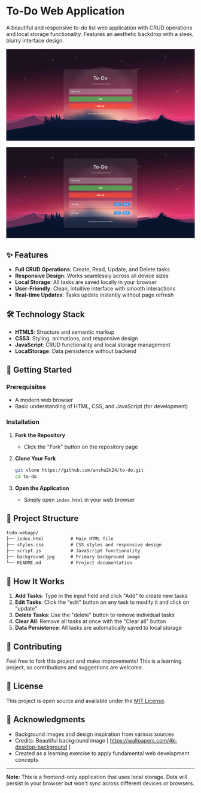 # To-Do Web Application

A beautiful and responsive to-do list web application with CRUD operations and local storage functionality. Features an aesthetic backdrop with a sleek, blurry interface design.

![To-Do webapp screenshot](demo/initial.png)

![Tasks screenshot](demo/task.png)

## ✨ Features

- **Full CRUD Operations**: Create, Read, Update, and Delete tasks
- **Responsive Design**: Works seamlessly across all device sizes
- **Local Storage**: All tasks are saved locally in your browser
- **User-Friendly**: Clean, intuitive interface with smooth interactions
- **Real-time Updates**: Tasks update instantly without page refresh

## 🛠️ Technology Stack

- **HTML5**: Structure and semantic markup
- **CSS3**: Styling, animations, and responsive design
- **JavaScript**: CRUD functionality and local storage management
- **LocalStorage**: Data persistence without backend

## 🚀 Getting Started

### Prerequisites
- A modern web browser
- Basic understanding of HTML, CSS, and JavaScript (for development)

### Installation

1. **Fork the Repository**
   - Click the "Fork" button on the repository page

2. **Clone Your Fork**
   ```bash
   git clone https://github.com/anshu2k24/to-do.git
   cd to-do
   ```

3. **Open the Application**
   - Simply open `index.html` in your web browser

## 📁 Project Structure

```
todo-webapp/
├── index.html          # Main HTML file
├── styles.css          # CSS styles and responsive design
├── script.js           # JavaScript functionality
├── background.jpg      # Primary background image
└── README.md           # Project documentation
```

## 🔧 How It Works

1. **Add Tasks**: Type in the input field and click "Add" to create new tasks
2. **Edit Tasks**: Click the "edit" button on any task to modify it and click on "update"
3. **Delete Tasks**: Use the "delete" button to remove individual tasks
4. **Clear All**: Remove all tasks at once with the "Clear all" button
5. **Data Persistence**: All tasks are automatically saved to local storage

## 🤝 Contributing

Feel free to fork this project and make improvements! This is a learning project, so contributions and suggestions are welcome.

## 📄 License

This project is open source and available under the [MIT License](LICENSE).

## 🙏 Acknowledgments

- Background images and design inspiration from various sources
- Credits: Beautiful background image [ https://wallpapers.com/4k-desktop-background ]
- Created as a learning exercise to apply fundamental web development concepts

---

**Note**: This is a frontend-only application that uses local storage. Data will persist in your browser but won't sync across different devices or browsers.
